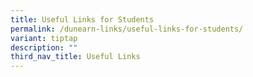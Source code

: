 ```yaml
---
title: Useful Links for Students
permalink: /dunearn-links/useful-links-for-students/
variant: tiptap
description: ""
third_nav_title: Useful Links
---
```

<p></p>